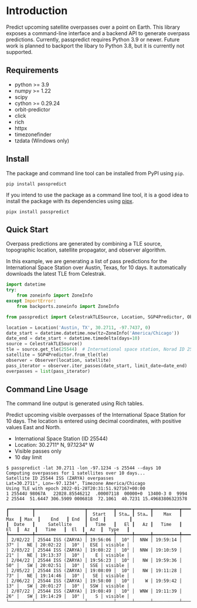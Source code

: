 # Introduction

Predict upcoming satellite overpasses over a point on Earth.
This library exposes a command-line interface and a backend API to generate overpass predictions.
Currently, passpredict requires Python 3.9 or newer. Future work is planned to backport the libary to Python 3.8, but it is currently not supported.

## Requirements

- python >= 3.9
- numpy >= 1.22
- scipy
- cython >= 0.29.24
- orbit-predictor
- click
- rich
- httpx
- timezonefinder
- tzdata (Windows only)


## Install

The package and command line tool can be installed from PyPI using `pip`.

    pip install passpredict

If you intend to use the package as a command line tool, it is a good idea to install the package with its dependencies using [pipx](https://pypa.github.io/pipx/).

    pipx install passpredict


## Quick Start

Overpass predictions are generated by combining a TLE source, topographic location, satellite propagator, and observer algorithm.

In this example, we are generating a list of pass predictions for the International Space Station over Austin, Texas, for 10 days. It automatically downloads the latest TLE from Celestrak.

```python
import datetime
try:
    from zoneinfo import ZoneInfo
except ImportError:
    from backports.zoneinfo import ZoneInfo

from passpredict import CelestrakTLESource, Location, SGP4Predictor, Observer

location = Location('Austin, TX', 30.2711, -97.7437, 0)
date_start = datetime.datetime.now(tz=ZoneInfo('America/Chicago'))
date_end = date_start + datetime.timedelta(days=10)
source = CelestrakTLESource()
tle = source.get_tle(25544)  # International space station, Norad ID 25544
satellite = SGP4Predictor.from_tle(tle)
observer = Observer(location, satellite)
pass_iterator = observer.iter_passes(date_start, limit_date=date_end)
overpasses = list(pass_iterator)
```

## Command Line Usage

The command line output is generated using Rich tables.

Predict upcoming visible overpasses of the International Space Station for 10 days. The location is entered using decimal coordinates, with positive values East and North.

- International Space Station (ID 25544)
- Location: 30.2711&deg; N, 97.1234&deg; W
- Visible passes only
- 10 day limit

```
$ passpredict -lat 30.2711 -lon -97.1234 -s 25544 --days 10
Computing overpasses for 1 satellites over 10 days...
Satellite ID 25544 ISS (ZARYA) overpasses
Lat=30.2711°, Lon=-97.1234°, Timezone America/Chicago
Using TLE with epoch 2022-01-28T20:31:51.927167+00:00
1 25544U 98067A   22028.85546212  .00007118  00000+0  13400-3 0  9994
2 25544  51.6447 306.5909 0006818  72.1061  40.7231 15.49683806323578

┏━━━━━━━━━┳━━━━━━━━━━━━━━━━━━━┳━━━━━━━━━━┳━━━━━━┳━━━━━━┳━━━━━━━━━━┳━━━━━━┳━━━━━━┳━━━━━━━━━━┳━━━━━━┳━━━━━━┳━━━━━━━━━┓
┃         ┃                   ┃  Start   ┃ Sta… ┃ Sta… ┃    Max   ┃ Max  ┃ Max  ┃    End   ┃ End  ┃ End  ┃         ┃
┃  Date   ┃     Satellite     ┃   Time   ┃   El ┃   Az ┃   Time   ┃  El  ┃  Az  ┃   Time   ┃  El  ┃  Az  ┃  Type   ┃
┡━━━━━━━━━╇━━━━━━━━━━━━━━━━━━━╇━━━━━━━━━━╇━━━━━━╇━━━━━━╇━━━━━━━━━━╇━━━━━━╇━━━━━━╇━━━━━━━━━━╇━━━━━━╇━━━━━━╇━━━━━━━━━┩
│ 2/02/22 │ 25544 ISS (ZARYA) │ 19:56:06 │  10° │  NNW │ 19:59:14 │  37° │   NE │ 20:02:22 │  10° │  ESE │ visible │
│ 2/03/22 │ 25544 ISS (ZARYA) │ 19:08:22 │  10° │  NNW │ 19:10:59 │  21° │   NE │ 19:13:37 │  10° │    E │ visible │
│ 2/04/22 │ 25544 ISS (ZARYA) │ 19:56:23 │  10° │   NW │ 19:59:36 │  50° │   SW │ 20:02:51 │  10° │  SSE │ visible │
│ 2/05/22 │ 25544 ISS (ZARYA) │ 19:08:09 │  10° │   NW │ 19:11:28 │  73° │   NE │ 19:14:46 │  10° │   SE │ visible │
│ 2/06/22 │ 25544 ISS (ZARYA) │ 19:58:00 │  10° │    W │ 19:59:42 │  13° │   SW │ 20:01:27 │  10° │  SSW │ visible │
│ 2/07/22 │ 25544 ISS (ZARYA) │ 19:08:49 │  10° │  WNW │ 19:11:39 │  26° │   SW │ 19:14:29 │  10° │    S │ visible │
└─────────┴───────────────────┴──────────┴──────┴──────┴──────────┴──────┴──────┴──────────┴──────┴──────┴─────────┘
```